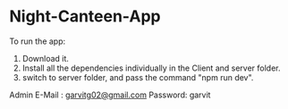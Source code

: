 ﻿# Night-Canteen-App
To run the app:
1. Download it.
2. Install all the dependencies individually in the Client and server folder.
3. switch to server folder, and pass the command "npm run dev".

Admin E-Mail : garvitg02@gmail.com
Password: garvit
